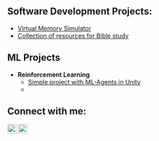 <h2>Software Development Projects:</h2>


  - [Virtual Memory Simulator](https://github.com/mihailazar1/Virtual-Memory-Simulator)
  - [Collection of resources for Bible study](https://github.com/mihailazar1/Bible-Study-Resources)

<h2>ML Projects</h2>

- <b>Reinforcement Learning</b>
  - [Simple project with ML-Agents in Unity](https://github.com/mihailazar1/simple-environment-ml-agents)
  - 
  

<h2>Connect with me:</h2>


[<img align="left" alt="Mihai Lazar | LinkedIn" width="22px" src="https://cdn.jsdelivr.net/npm/simple-icons@v3/icons/linkedin.svg" />][linkedin]
[<img align="left" alt="Mihai Lazar | Kaggle" width="22px" src="https://cdn.iconscout.com/icon/free/png-512/free-kaggle-3628281-3031974.png?f=webp&w=512"/>][kaggle]


[linkedin]: https://www.linkedin.com/in/mihai-lazar1/
[kaggle]: https://www.kaggle.com/catalinmihailazar
